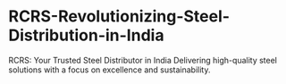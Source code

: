 # RCRS-Revolutionizing-Steel-Distribution-in-India
RCRS: Your Trusted Steel Distributor in India  Delivering high-quality steel solutions with a focus on excellence and sustainability.

